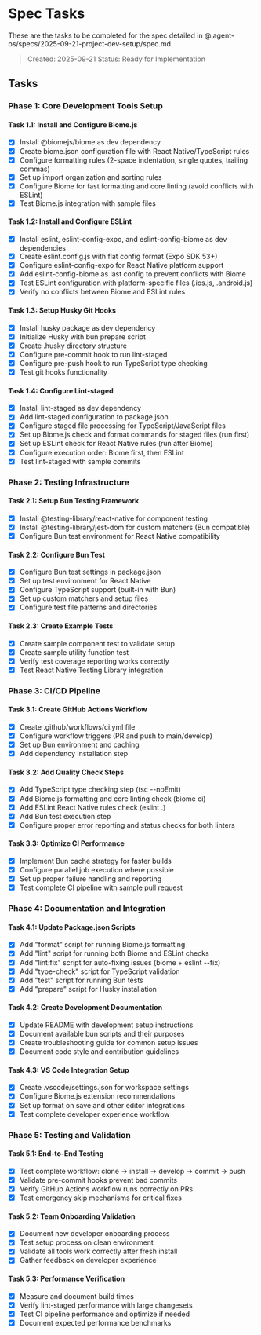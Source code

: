 # Spec Tasks

These are the tasks to be completed for the spec detailed in @.agent-os/specs/2025-09-21-project-dev-setup/spec.md

> Created: 2025-09-21
> Status: Ready for Implementation

## Tasks

### Phase 1: Core Development Tools Setup

#### Task 1.1: Install and Configure Biome.js
- [x] Install @biomejs/biome as dev dependency
- [x] Create biome.json configuration file with React Native/TypeScript rules
- [x] Configure formatting rules (2-space indentation, single quotes, trailing commas)
- [x] Set up import organization and sorting rules
- [x] Configure Biome for fast formatting and core linting (avoid conflicts with ESLint)
- [x] Test Biome.js integration with sample files

#### Task 1.2: Install and Configure ESLint
- [x] Install eslint, eslint-config-expo, and eslint-config-biome as dev dependencies
- [x] Create eslint.config.js with flat config format (Expo SDK 53+)
- [x] Configure eslint-config-expo for React Native platform support
- [x] Add eslint-config-biome as last config to prevent conflicts with Biome
- [x] Test ESLint configuration with platform-specific files (.ios.js, .android.js)
- [x] Verify no conflicts between Biome and ESLint rules

#### Task 1.3: Setup Husky Git Hooks
- [x] Install husky package as dev dependency
- [x] Initialize Husky with bun prepare script
- [x] Create .husky directory structure
- [x] Configure pre-commit hook to run lint-staged
- [x] Configure pre-push hook to run TypeScript type checking
- [x] Test git hooks functionality

#### Task 1.4: Configure Lint-staged
- [x] Install lint-staged as dev dependency
- [x] Add lint-staged configuration to package.json
- [x] Configure staged file processing for TypeScript/JavaScript files
- [x] Set up Biome.js check and format commands for staged files (run first)
- [x] Set up ESLint check for React Native rules (run after Biome)
- [x] Configure execution order: Biome first, then ESLint
- [x] Test lint-staged with sample commits

### Phase 2: Testing Infrastructure

#### Task 2.1: Setup Bun Testing Framework
- [x] Install @testing-library/react-native for component testing
- [x] Install @testing-library/jest-dom for custom matchers (Bun compatible)
- [x] Configure Bun test environment for React Native compatibility

#### Task 2.2: Configure Bun Test
- [x] Configure Bun test settings in package.json
- [x] Set up test environment for React Native
- [x] Configure TypeScript support (built-in with Bun)
- [x] Set up custom matchers and setup files
- [x] Configure test file patterns and directories

#### Task 2.3: Create Example Tests
- [x] Create sample component test to validate setup
- [x] Create sample utility function test
- [x] Verify test coverage reporting works correctly
- [x] Test React Native Testing Library integration

### Phase 3: CI/CD Pipeline

#### Task 3.1: Create GitHub Actions Workflow
- [x] Create .github/workflows/ci.yml file
- [x] Configure workflow triggers (PR and push to main/develop)
- [x] Set up Bun environment and caching
- [x] Add dependency installation step

#### Task 3.2: Add Quality Check Steps
- [x] Add TypeScript type checking step (tsc --noEmit)
- [x] Add Biome.js formatting and core linting check (biome ci)
- [x] Add ESLint React Native rules check (eslint .)
- [x] Add Bun test execution step
- [x] Configure proper error reporting and status checks for both linters

#### Task 3.3: Optimize CI Performance
- [x] Implement Bun cache strategy for faster builds
- [x] Configure parallel job execution where possible
- [x] Set up proper failure handling and reporting
- [x] Test complete CI pipeline with sample pull request

### Phase 4: Documentation and Integration

#### Task 4.1: Update Package.json Scripts
- [x] Add "format" script for running Biome.js formatting
- [x] Add "lint" script for running both Biome and ESLint checks
- [x] Add "lint:fix" script for auto-fixing issues (biome + eslint --fix)
- [x] Add "type-check" script for TypeScript validation
- [x] Add "test" script for running Bun tests
- [x] Add "prepare" script for Husky installation

#### Task 4.2: Create Development Documentation
- [x] Update README with development setup instructions
- [x] Document available bun scripts and their purposes
- [x] Create troubleshooting guide for common setup issues
- [x] Document code style and contribution guidelines

#### Task 4.3: VS Code Integration Setup
- [x] Create .vscode/settings.json for workspace settings
- [x] Configure Biome.js extension recommendations
- [x] Set up format on save and other editor integrations
- [x] Test complete developer experience workflow

### Phase 5: Testing and Validation

#### Task 5.1: End-to-End Testing
- [x] Test complete workflow: clone → install → develop → commit → push
- [x] Validate pre-commit hooks prevent bad commits
- [x] Verify GitHub Actions workflow runs correctly on PRs
- [x] Test emergency skip mechanisms for critical fixes

#### Task 5.2: Team Onboarding Validation
- [x] Document new developer onboarding process
- [x] Test setup process on clean environment
- [x] Validate all tools work correctly after fresh install
- [x] Gather feedback on developer experience

#### Task 5.3: Performance Verification
- [x] Measure and document build times
- [x] Verify lint-staged performance with large changesets
- [x] Test CI pipeline performance and optimize if needed
- [x] Document expected performance benchmarks